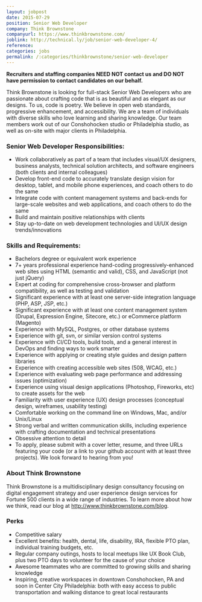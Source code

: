 ```yaml
---
layout: jobpost
date: 2015-07-29
position: Senior Web Developer
company: Think Brownstone
companyurl: https://www.thinkbrownstone.com/
joblink: http://technical.ly/job/senior-web-developer-4/
reference: 
categories: jobs
permalink: /:categories/thinkbrownstone/senior-web-developer
---
```

**Recruiters and staffing companies NEED NOT contact us and DO NOT have permission to contact candidates on our behalf.**

Think Brownstone is looking for full-stack Senior Web Developers who are passionate about crafting code that is as beautiful and as elegant as our designs. To us, code is poetry. We believe in open web standards, progressive enhancement, and accessibility. We are a team of individuals with diverse skills who love learning and sharing knowledge. Our team members work out of our Conshohocken studio or Philadelphia studio, as well as on-site with major clients in Philadelphia.

### Senior Web Developer Responsibilities:
* Work collaboratively as part of a team that includes visual/UX designers, business analysts, technical solution architects, and software engineers (both clients and internal colleagues)
* Develop front-end code to accurately translate design vision for desktop, tablet, and mobile phone experiences, and coach others to do the same
* Integrate code with content management systems and back-ends for large-scale websites and web applications, and coach others to do the same
* Build and maintain positive relationships with clients
* Stay up-to-date on web development technologies and UI/UX design trends/innovations

### Skills and Requirements:
* Bachelors degree or equivalent work experience
* 7+ years professional experience hand-coding progressively-enhanced web sites using HTML (semantic and valid), CSS, and JavaScript (not just jQuery)
* Expert at coding for comprehensive cross-browser and platform compatibility, as well as testing and validation
* Significant experience with at least one server-side integration language (PHP, ASP, JSP, etc.)
* Significant experience with at least one content management system (Drupal, Expression Engine, Sitecore, etc.) or eCommerce platform (Magento)
* Experience with MySQL, Postgres, or other database systems
* Experience with git, svn, or similar version control systems
* Experience with CI/CD tools, build tools, and a general interest in DevOps and finding ways to work smarter
* Experience with applying or creating style guides and design pattern libraries
* Experience with creating accessible web sites (508, WCAG, etc.)
* Experience with evaluating web page performance and addressing issues (optimization)
* Experience using visual design applications (Photoshop, Fireworks, etc) to create assets for the web
* Familiarity with user experience (UX) design processes (conceptual design, wireframes, usability testing)
* Comfortable working on the command line on Windows, Mac, and/or Unix/Linux
* Strong verbal and written communication skills, including experience with crafting documentation and technical presentations
* Obsessive attention to detail
* To apply, please submit with a cover letter, resume, and three URLs featuring your code (or a link to your github account with at least three projects). We look forward to hearing from you!

### About Think Brownstone

Think Brownstone is a multidisciplinary design consultancy focusing on digital engagement strategy and user experience design services for Fortune 500 clients in a wide range of industries. To learn more about how we think, read our blog at <a href="http://www.thinkbrownstone.com/blog">http://www.thinkbrownstone.com/blog</a>.

### Perks
* Competitive salary
* Excellent benefits: health, dental, life, disability, IRA, flexible PTO plan, individual training budgets, etc.
* Regular company outings, hosts to local meetups like UX Book Club, plus two PTO days to volunteer for the cause of your choice
* Awesome teammates who are committed to growing skills and sharing knowledge
* Inspiring, creative workspaces in downtown Conshohocken, PA and soon in Center City Philadelphia: both with easy access to public transportation and walking distance to great local restaurants